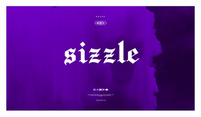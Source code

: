 <img src="https://github.com/Sizzle-Z/Sizzle-Z/blob/main/standard.png?raw=true" width="1000" height="280">
